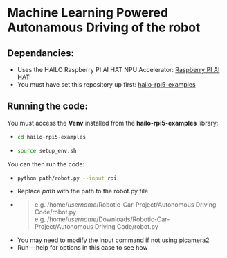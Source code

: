 # Machine Learning Powered Autonamous Driving of the robot  

## Dependancies:  
- Uses the HAILO Raspberry PI AI HAT NPU Accelerator: [Raspberry PI AI HAT](https://www.raspberrypi.com/products/ai-hat/)  
- You must have set this repository up first: [hailo-rpi5-examples](https://github.com/hailo-ai/hailo-rpi5-examples) 

## Running the code:  
You must access the **Venv** installed from the **hailo-rpi5-examples** library:
- ```bash
  cd hailo-rpi5-examples
  ```
- ```bash
  source setup_env.sh
  ```

You can then run the code:
- ```bash
  python path/robot.py --input rpi
  ```
- Replace *path* with the path to the robot.py file
- >e.g. /home/*username*/Robotic-Car-Project/Autonomous Driving Code/robot.py  
  >e.g. /home/*username*/Downloads/Robotic-Car-Project/Autonomous Driving Code/robot.py  
- You may need to modify the input command if not using picamera2
- Run --help for options in this case to see how
